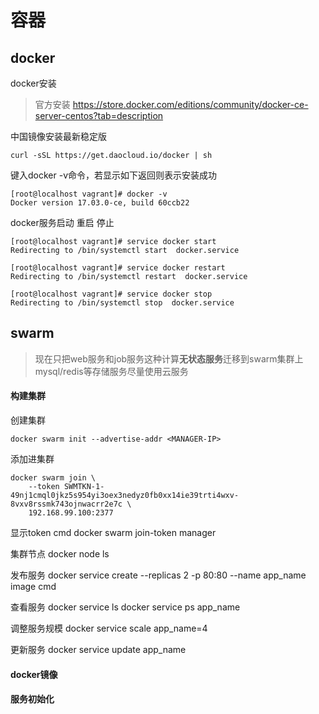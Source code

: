 # 容器

## docker 
docker安装

>官方安装 https://store.docker.com/editions/community/docker-ce-server-centos?tab=description

中国镜像安装最新稳定版
```Shell
curl -sSL https://get.daocloud.io/docker | sh
```

键入docker -v命令，若显示如下返回则表示安装成功

```shell
[root@localhost vagrant]# docker -v
Docker version 17.03.0-ce, build 60ccb22
```

docker服务启动 重启 停止

```Shell
[root@localhost vagrant]# service docker start
Redirecting to /bin/systemctl start  docker.service

[root@localhost vagrant]# service docker restart
Redirecting to /bin/systemctl restart  docker.service

[root@localhost vagrant]# service docker stop
Redirecting to /bin/systemctl stop  docker.service
```

## swarm  
> 现在只把web服务和job服务这种计算**无状态服务**迁移到swarm集群上
> mysql/redis等存储服务尽量使用云服务

#### 构建集群

创建集群
```Shell
docker swarm init --advertise-addr <MANAGER-IP>
```

添加进集群
```shell
docker swarm join \
    --token SWMTKN-1-49nj1cmql0jkz5s954yi3oex3nedyz0fb0xx14ie39trti4wxv-8vxv8rssmk743ojnwacrr2e7c \
    192.168.99.100:2377
```
    
显示token cmd
docker swarm join-token manager
    
集群节点
docker node ls

发布服务
docker service create --replicas 2 -p 80:80 --name app_name image cmd

查看服务
docker service ls
docker service ps app_name

调整服务规模
docker service scale app_name=4

更新服务
docker service update app_name

#### docker镜像


#### 服务初始化